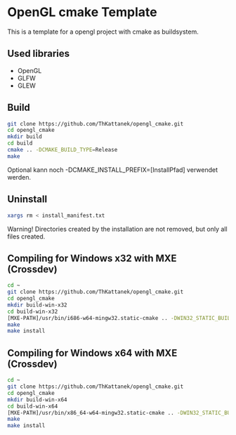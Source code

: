 # OpenGL cmake Template
This is a template for a opengl project with cmake as buildsystem.

## Used libraries
* OpenGL
* GLFW
* GLEW

## Build
```bash
git clone https://github.com/ThKattanek/opengl_cmake.git
cd opengl_cmake
mkdir build
cd build
cmake .. -DCMAKE_BUILD_TYPE=Release
make

```
Optional kann noch -DCMAKE_INSTALL_PREFIX=[InstallPfad] verwendet werden.

## Uninstall
```bash
xargs rm < install_manifest.txt
```
Warning! Directories created by the installation are not removed, but only all files created.

## Compiling for Windows x32 with MXE (Crossdev)
```bash
cd ~
git clone https://github.com/ThKattanek/opengl_cmake.git
cd opengl_cmake
mkdir build-win-x32
cd build-win-x32
[MXE-PATH]/usr/bin/i686-w64-mingw32.static-cmake .. -DWIN32_STATIC_BUILD=TRUE -DCMAKE_INSTALL_PREFIX=../install-win-x32
make
make install
```
## Compiling for Windows x64 with MXE (Crossdev)
```bash
cd ~
git clone https://github.com/ThKattanek/opengl_cmake.git
cd opengl_cmake
mkdir build-win-x64
cd build-win-x64
[MXE-PATH]/usr/bin/x86_64-w64-mingw32.static-cmake .. -DWIN32_STATIC_BUILD=TRUE -DCMAKE_INSTALL_PREFIX=../install-win-x64
make
make install
```